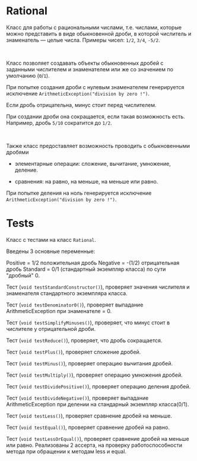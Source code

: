 # Rational
Класс для работы с рациональными числами, т.е. числами, которые можно представить в виде обыкновенной дроби, в которой числитель и знаменатель — целые числа. Примеры чисел: `1/2`, `3/4`, `-5/2`.

&nbsp;

Класс позволяет создавать объекты обыкновенных дробей с заданными числителем и знаменателем или же со значением по умолчанию (`0`/`1`).

При попытке создания дроби с нулевым знаменателем генерируется исключение `ArithmeticException("division by zero !")`.

Если дробь отрицательна, минус стоит перед числителем.

При создании дроби она сокращается, если такая возможность есть. Например, дробь `5/10` сократится до `1/2`.

&nbsp;

Также класс предоставляет возможность проводить с обыкновенными дробями

- элементарные операции: сложение, вычитание, умножение, деление.

- сравнения: на равно, на меньше, на меньше или равно.

При попытке деления на ноль генерируется исключение `ArithmeticException("division by zero !")`.

# Tests
Класс с тестами на класс `Rational`. 

Введены 3 основные переменные:

Positive = 1/2 положительная дробь
Negative = -(1/2) отрицательная дробь
Standard = 0/1 (стандартный экземпляр класса) по сути "дробный" 0.


Тест (`void testStandardConstructor()`), проверяет значения числителя и знаменателя стандартного экземпляра класса.

Тест (`void testDenominator0()`), проверяет выпадание ArithmeticException при знаменателе = 0.

Тест (`void testSimplifyMinuses()`), проверяет, что минус стоит в числителе у отрицательной дроби.

Тест (`void testReduce()`), проверяет, что дробь сокращается.

Тест (`void testPlus()`), проверяет сложение дробей.

Тест (`void testMinus()`), проверяет операцию вычитания дробей.

Тест (`void testMultiply()`), проверяет операцию умножения дробей.

Тест (`void testDividePositive()`), проверяет операцию деления дробей. 

Тест (`void testDivideNegative()`), проверяет выпадание ArithmeticException при делении на стандарный экземпляр класса(0/1).

Тест (`void testLess()`), проверяет сравнение дробей на меньше.

Тест (`void testEqual()`), проверяет сравнение дробей на равно.

Тест (`void testLessOrEqual()`), проверяет сравнение дробей на меньше или равно. Реализованы 2 ассерта, на проверку работоспособности метода при обращении к методам less и equal. 
